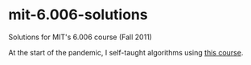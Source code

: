 # mit-6.006-solutions
Solutions for MIT's 6.006 course (Fall 2011)

At the start of the pandemic, I self-taught algorithms using [this course](https://ocw.mit.edu/courses/electrical-engineering-and-computer-science/6-006-introduction-to-algorithms-fall-2011/index.htm).
